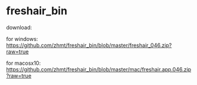 # freshair_bin

download:

for windows:
https://github.com/zhmt/freshair_bin/blob/master/freshair_046.zip?raw=true

for macosx10:
https://github.com/zhmt/freshair_bin/blob/master/mac/freshair.app.046.zip?raw=true
